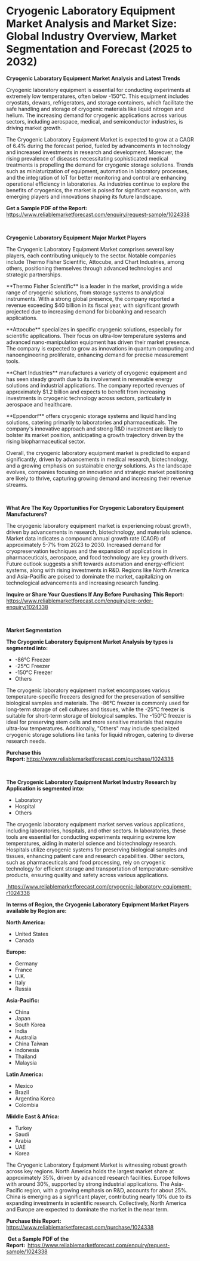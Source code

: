 <p><h1>Cryogenic Laboratory Equipment Market Analysis and Market Size: Global Industry Overview, Market Segmentation and Forecast (2025 to 2032)</h1></p><p><strong>Cryogenic Laboratory Equipment Market Analysis and Latest Trends</strong></p>
<p><p>Cryogenic laboratory equipment is essential for conducting experiments at extremely low temperatures, often below -150°C. This equipment includes cryostats, dewars, refrigerators, and storage containers, which facilitate the safe handling and storage of cryogenic materials like liquid nitrogen and helium. The increasing demand for cryogenic applications across various sectors, including aerospace, medical, and semiconductor industries, is driving market growth.</p><p>The Cryogenic Laboratory Equipment Market is expected to grow at a CAGR of 6.4% during the forecast period, fueled by advancements in technology and increased investments in research and development. Moreover, the rising prevalence of diseases necessitating sophisticated medical treatments is propelling the demand for cryogenic storage solutions. Trends such as miniaturization of equipment, automation in laboratory processes, and the integration of IoT for better monitoring and control are enhancing operational efficiency in laboratories. As industries continue to explore the benefits of cryogenics, the market is poised for significant expansion, with emerging players and innovations shaping its future landscape.</p></p>
<p><strong>Get a Sample PDF of the Report:&nbsp;</strong> <a href="https://www.reliablemarketforecast.com/enquiry/request-sample/1024338?utm_campaign=3577&utm_medium=2&utm_source=Github&utm_content=ia&utm_term=16042025&utm_id=cryogenic-laboratory-equipment">https://www.reliablemarketforecast.com/enquiry/request-sample/1024338</a></p>
<p>&nbsp;</p>
<p><strong>Cryogenic Laboratory Equipment Major Market Players</strong></p>
<p><p>The Cryogenic Laboratory Equipment Market comprises several key players, each contributing uniquely to the sector. Notable companies include Thermo Fisher Scientific, Attocube, and Chart Industries, among others, positioning themselves through advanced technologies and strategic partnerships.</p><p>**Thermo Fisher Scientific** is a leader in the market, providing a wide range of cryogenic solutions, from storage systems to analytical instruments. With a strong global presence, the company reported a revenue exceeding $40 billion in its fiscal year, with significant growth projected due to increasing demand for biobanking and research applications.</p><p>**Attocube** specializes in specific cryogenic solutions, especially for scientific applications. Their focus on ultra-low temperature systems and advanced nano-manipulation equipment has driven their market presence. The company is expected to grow as innovations in quantum computing and nanoengineering proliferate, enhancing demand for precise measurement tools.</p><p>**Chart Industries** manufactures a variety of cryogenic equipment and has seen steady growth due to its involvement in renewable energy solutions and industrial applications. The company reported revenues of approximately $1.2 billion and expects to benefit from increasing investments in cryogenic technology across sectors, particularly in aerospace and healthcare.</p><p>**Eppendorf** offers cryogenic storage systems and liquid handling solutions, catering primarily to laboratories and pharmaceuticals. The company's innovative approach and strong R&D investment are likely to bolster its market position, anticipating a growth trajectory driven by the rising biopharmaceutical sector.</p><p>Overall, the cryogenic laboratory equipment market is predicted to expand significantly, driven by advancements in medical research, biotechnology, and a growing emphasis on sustainable energy solutions. As the landscape evolves, companies focusing on innovation and strategic market positioning are likely to thrive, capturing growing demand and increasing their revenue streams.</p></p>
<p>&nbsp;</p>
<p><strong>What Are The Key Opportunities For Cryogenic Laboratory Equipment Manufacturers?</strong></p>
<p><p>The cryogenic laboratory equipment market is experiencing robust growth, driven by advancements in research, biotechnology, and materials science. Market data indicates a compound annual growth rate (CAGR) of approximately 5-7% from 2023 to 2030. Increased demand for cryopreservation techniques and the expansion of applications in pharmaceuticals, aerospace, and food technology are key growth drivers. Future outlook suggests a shift towards automation and energy-efficient systems, along with rising investments in R&D. Regions like North America and Asia-Pacific are poised to dominate the market, capitalizing on technological advancements and increasing research funding.</p></p>
<p><strong>Inquire or Share Your Questions If Any Before Purchasing This Report:</strong> <a href="https://www.reliablemarketforecast.com/enquiry/pre-order-enquiry/1024338?utm_campaign=3577&utm_medium=2&utm_source=Github&utm_content=ia&utm_term=16042025&utm_id=cryogenic-laboratory-equipment">https://www.reliablemarketforecast.com/enquiry/pre-order-enquiry/1024338</a></p>
<p>&nbsp;</p>
<p><strong>Market Segmentation</strong></p>
<p><strong>The Cryogenic Laboratory Equipment Market Analysis by types is segmented into:</strong></p>
<p><ul><li>-86°C Freezer</li><li>-25°C Freezer</li><li>-150°C Freezer</li><li>Others</li></ul></p>
<p><p>The cryogenic laboratory equipment market encompasses various temperature-specific freezers designed for the preservation of sensitive biological samples and materials. The -86°C freezer is commonly used for long-term storage of cell cultures and tissues, while the -25°C freezer is suitable for short-term storage of biological samples. The -150°C freezer is ideal for preserving stem cells and more sensitive materials that require ultra-low temperatures. Additionally, "Others" may include specialized cryogenic storage solutions like tanks for liquid nitrogen, catering to diverse research needs.</p></p>
<p><strong>Purchase this Report:&nbsp;</strong><a href="https://www.reliablemarketforecast.com/purchase/1024338?utm_campaign=3577&utm_medium=2&utm_source=Github&utm_content=ia&utm_term=16042025&utm_id=cryogenic-laboratory-equipment">https://www.reliablemarketforecast.com/purchase/1024338</a></p>
<p>&nbsp;</p>
<p><strong>The Cryogenic Laboratory Equipment Market Industry Research by Application is segmented into:</strong></p>
<p><ul><li>Laboratory</li><li>Hospital</li><li>Others</li></ul></p>
<p><p>The cryogenic laboratory equipment market serves various applications, including laboratories, hospitals, and other sectors. In laboratories, these tools are essential for conducting experiments requiring extreme low temperatures, aiding in material science and biotechnology research. Hospitals utilize cryogenic systems for preserving biological samples and tissues, enhancing patient care and research capabilities. Other sectors, such as pharmaceuticals and food processing, rely on cryogenic technology for efficient storage and transportation of temperature-sensitive products, ensuring quality and safety across various applications.</p></p>
<p><a href="https://www.reliablemarketforecast.com/cryogenic-laboratory-equipment-r1024338?utm_campaign=3577&utm_medium=2&utm_source=Github&utm_content=ia&utm_term=16042025&utm_id=cryogenic-laboratory-equipment">&nbsp;https://www.reliablemarketforecast.com/cryogenic-laboratory-equipment-r1024338</a></p>
<p><strong>In terms of Region, the Cryogenic Laboratory Equipment Market Players available by Region are:</strong></p>
<p>
    <p> <strong> North America: </strong>
        <ul>
            <li>United States</li>
            <li>Canada</li>
        </ul>
        </p> 
    <p> <strong> Europe: </strong>
        <ul>
            <li>Germany</li>
            <li>France</li>
            <li>U.K.</li>
            <li>Italy</li>
            <li>Russia</li>
        </ul>
        </p> 
    <p> <strong> Asia-Pacific: </strong>
        <ul>
            <li>China</li>
            <li>Japan</li>
            <li>South Korea</li>
            <li>India</li>
            <li>Australia</li>
            <li>China Taiwan</li>
            <li>Indonesia</li>
            <li>Thailand</li>
            <li>Malaysia</li>
        </ul>
        </p> 
    <p> <strong> Latin America: </strong>
        <ul>
            <li>Mexico</li>
            <li>Brazil</li>
            <li>Argentina Korea</li>
            <li>Colombia</li>
        </ul>
        </p> 
    <p> <strong> Middle East & Africa: </strong>
        <ul>
            <li>Turkey</li>
            <li>Saudi</li>
            <li>Arabia</li>
            <li>UAE</li>
            <li>Korea</li>
        </ul>
    </p>
    </p>
<p><p>The Cryogenic Laboratory Equipment Market is witnessing robust growth across key regions. North America holds the largest market share at approximately 35%, driven by advanced research facilities. Europe follows with around 30%, supported by strong industrial applications. The Asia-Pacific region, with a growing emphasis on R&D, accounts for about 25%. China is emerging as a significant player, contributing nearly 10% due to its expanding investments in scientific research. Collectively, North America and Europe are expected to dominate the market in the near term.</p></p>
<p><strong>Purchase this Report: </strong><a href="https://www.reliablemarketforecast.com/purchase/1024338?utm_campaign=3577&utm_medium=2&utm_source=Github&utm_content=ia&utm_term=16042025&utm_id=cryogenic-laboratory-equipment">https://www.reliablemarketforecast.com/purchase/1024338</a></p>
<p>&nbsp;<strong>Get a Sample PDF of the Report:&nbsp;&nbsp;</strong><a href="https://www.reliablemarketforecast.com/enquiry/request-sample/1024338?utm_campaign=3577&utm_medium=2&utm_source=Github&utm_content=ia&utm_term=16042025&utm_id=cryogenic-laboratory-equipment">https://www.reliablemarketforecast.com/enquiry/request-sample/1024338</a></p>
<p><strong></strong></p>
<p><p></p><p></p><p></p></p>